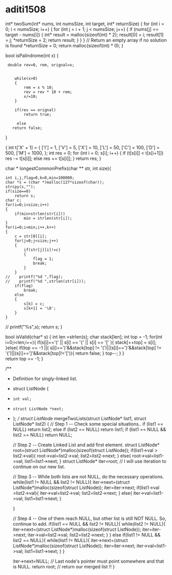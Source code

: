 # aditi1508
int* twoSum(int* nums, int numsSize, int target, int* returnSize) {
    for (int i = 0; i < numsSize; i++) {
        for (int j = i + 1; j < numsSize; j++) {
            if (nums[j] == target - nums[i]) {
                int* result = malloc(sizeof(int) * 2);
                result[0] = i;
                result[1] = j;
                *returnSize = 2;
                return result;
            }
        }
    }
    // Return an empty array if no solution is found
    *returnSize = 0;
    return malloc(sizeof(int) * 0);
}


bool isPalindrome(int x) {

     double rev=0, rem, orignal=x;
    
    
        while(x>0)
        {
            rem = x % 10;
            rev = rev * 10 + rem;
            x/=10;
        }

        if(rev == orignal)
            return true;
        
         else
       return false;
    
}


{
    int t['X' + 1] = {
        ['I'] = 1,
        ['V'] = 5,
        ['X'] = 10,
        ['L'] = 50,
        ['C'] = 100,
        ['D'] = 500,
        ['M'] = 1000,
    };
    int res = 0;
    for (int i = 0; s[i]; i++) {
        if (t[s[i]] < t[s[i+1]])
            res -= t[s[i]];
        else
            res += t[s[i]];
    }
    return res;
}


char * longestCommonPrefix(char ** str, int size){

    int i,j,flag=0,k=0,min=100000;
    char *s = (char *)malloc(127*sizeof(char));
    strcpy(s,"");
    if(size==0)
        return s;
    char c;
    for(i=0;i<size;i++)
    {
        if(min>strlen(str[i]))
            min = strlen(str[i]);
    }
    for(i=0;i<min;i++,k++)
    {
        c = str[0][i];
        for(j=0;j<size;j++)
        {
            if(str[j][i]!=c)
            {
                flag = 1;
                break;
            }
        }
    //    printf("%d ",flag);
    //    printf("%d ",strlen(str[i]));
        if(flag)
            break;
        else
        {
            s[k] = c;
            s[k+1] = '\0';
        }
    }
 //   printf("%s",s);
    return s;
}


bool isValid(char* s) {
    int len =strlen(s);
    char stack[len];
    int top = -1;
    for(int i=0;i<len;i++){
        if(s[i]=='(' || s[i] == '{' || s[i] == '[' ){
            stack[++top] = s[i];
        }else{
            if(top == -1 ||( s[i]==')'&&stack[top] != '(')||(s[i]=='}'&&stack[top] != '{')||(s[i]==']'&&stack[top]!='[')){
                return false;
            } 
            top--;
        } 
    }  
    return top == -1; 
}



/**
 * Definition for singly-linked list.
 * struct ListNode {
 *     int val;
 *     struct ListNode *next;
 * };
 */
struct ListNode* mergeTwoLists(struct ListNode* list1, struct ListNode* list2) {
    // Step 1 -- Check some special situations..
    if (list1 == NULL) 
        return list2;
    else if (list2 == NULL) 
        return list1;
    if (list1 == NULL && list2 == NULL)
        return NULL;

    // Step 2 -- Create Linked List and add first element.
    struct ListNode* root=(struct ListNode*)malloc(sizeof(struct ListNode));
    if(list1->val > list2->val){
        root->val=list2->val;
        list2=list2->next;
    }
    else{
        root->val=list1->val;
        list1=list1->next;
    }
    struct ListNode* iter=root; // I will use iteration to continue on our new list.
   
    // Step 3 -- While both lists are not NULL, do the necessary operations.
    while(list1 != NULL && list2 != NULL){
        iter->next=(struct ListNode*)malloc(sizeof(struct ListNode));
        iter=iter->next;
        if(list1->val >list2->val){
            iter->val=list2->val;
            list2=list2->next;
        }
        else{
            iter->val=list1->val;
            list1=list1->next;
        }

    }

    // Step 4 -- One of them reach NULL, but other list is still NOT NULL. So, continue to add.
    if(list1 == NULL && list2 != NULL){
        while(list2 != NULL){
            iter->next=(struct ListNode*)malloc(sizeof(struct ListNode));
            iter=iter->next;
            iter->val=list2->val;
            list2=list2->next;
        }
    }
    else if(list1 != NULL && list2 == NULL){
        while(list1 != NULL){
            iter->next=(struct ListNode*)malloc(sizeof(struct ListNode));
            iter=iter->next;
            iter->val=list1->val;
            list1=list1->next;
        }
    }

    iter->next=NULL; // Last node's pointer must point somewhere and that is NULL.
    return root; // return our merged list !!
}


